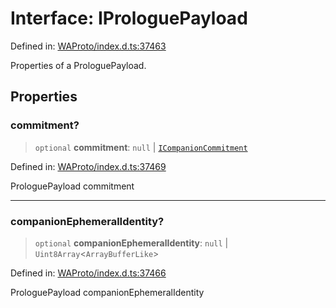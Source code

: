 # Interface: IProloguePayload

Defined in: [WAProto/index.d.ts:37463](https://github.com/Fokusdotid/Baileys/blob/c0c23ce3104b65dfcc64246c9ee8a49ef38993b5/WAProto/index.d.ts#L37463)

Properties of a ProloguePayload.

## Properties

### commitment?

> `optional` **commitment**: `null` \| [`ICompanionCommitment`](ICompanionCommitment.md)

Defined in: [WAProto/index.d.ts:37469](https://github.com/Fokusdotid/Baileys/blob/c0c23ce3104b65dfcc64246c9ee8a49ef38993b5/WAProto/index.d.ts#L37469)

ProloguePayload commitment

***

### companionEphemeralIdentity?

> `optional` **companionEphemeralIdentity**: `null` \| `Uint8Array`\<`ArrayBufferLike`\>

Defined in: [WAProto/index.d.ts:37466](https://github.com/Fokusdotid/Baileys/blob/c0c23ce3104b65dfcc64246c9ee8a49ef38993b5/WAProto/index.d.ts#L37466)

ProloguePayload companionEphemeralIdentity
